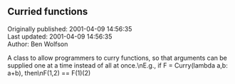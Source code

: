 ## Curried functions  
Originally published: 2001-04-09 14:56:35  
Last updated: 2001-04-09 14:56:35  
Author: Ben Wolfson  
  
A class to allow programmers to curry functions, so that arguments can be supplied one at a time instead of all at once.\nE.g., if F = Curry(lambda a,b: a+b), then\nF(1,2) == F(1)(2)